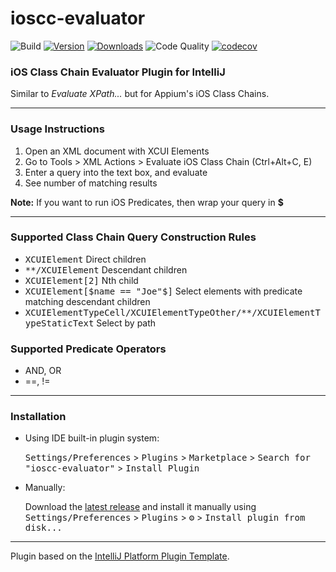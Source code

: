 # ioscc-evaluator

![Build](https://github.com/mohagan9/ioscc-evaluator/workflows/Build/badge.svg)
[![Version](https://img.shields.io/jetbrains/plugin/v/17047.svg)](https://plugins.jetbrains.com/plugin/17047)
[![Downloads](https://img.shields.io/jetbrains/plugin/d/17047.svg)](https://plugins.jetbrains.com/plugin/17047)
![Code Quality](https://api.codiga.io/project/21797/score/svg)
[![codecov](https://codecov.io/gh/mohagan9/ioscc-evaluator/branch/main/graph/badge.svg?token=5QBQMJD9GO)](https://codecov.io/gh/mohagan9/ioscc-evaluator)

<!-- Plugin description -->
### iOS Class Chain Evaluator Plugin for IntelliJ

Similar to *Evaluate XPath...* but for Appium's iOS Class Chains.

---
### Usage Instructions ###

1. Open an XML document with XCUI Elements
1. Go to Tools > XML Actions > Evaluate iOS Class Chain (Ctrl+Alt+C, E)
2. Enter a query into the text box, and evaluate
3. See number of matching results

<b>Note:</b> If you want to run iOS Predicates, then wrap your query in <b>$</b>

---
### Supported Class Chain Query Construction Rules ###
 * <kbd>XCUIElement</kbd> Direct children
 * <kbd>**/XCUIElement</kbd> Descendant children
 * <kbd>XCUIElement[2]</kbd> Nth child
 * <kbd>XCUIElement[$name == "Joe"$]</kbd> Select elements with predicate matching descendant children
 * <kbd>XCUIElementTypeCell/XCUIElementTypeOther/**/XCUIElementTypeStaticText</kbd> Select by path

### Supported Predicate Operators ###
* AND, OR
* ==, !=

<!-- Plugin description end -->

---
### Installation

- Using IDE built-in plugin system:
  
  <kbd>Settings/Preferences</kbd> > <kbd>Plugins</kbd> > <kbd>Marketplace</kbd> > <kbd>Search for "ioscc-evaluator"</kbd> >
  <kbd>Install Plugin</kbd>
  
- Manually:

  Download the [latest release](https://github.com/mohagan9/ioscc-evaluator/releases/latest) and install it manually using
  <kbd>Settings/Preferences</kbd> > <kbd>Plugins</kbd> > <kbd>⚙️</kbd> > <kbd>Install plugin from disk...</kbd>


---
Plugin based on the [IntelliJ Platform Plugin Template][template].

[template]: https://github.com/JetBrains/intellij-platform-plugin-template
